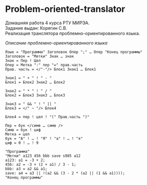 # Problem-oriented-translator
 Домашняя работа 4 курса РТУ МИРЭА.  
 Задание выдан: Корягин С.В.   
 Реализация транслятора проблемно-ориентированного языка.  
 
 _Описание проблемно-ориентированного языка_  
 ```
 Язык = "Программа" Заголовок Опер ";" … Опер "Конец программы"
 Заголовок = "Метки" Знак … знак
 Знак = Пер ! Цел
 Опер = Метка ":" пер "=" прав.часть
 Прав. часть = </"-"/> Блок1 Знак1 … Блок1
 
 Знак1 = " + " ! " - "
 Блок1 = Блок2 Знак2 … Блок2
 
 Знак2 = " * " ! " / "
 Блок2 = Блок3 Знак3 … Блок3
 
 Знак3 = " && " ! " || "
 Блок3 = </" ~ "/> Блок4
 
 Блок4 = пер ! цел ! "(" Прав.часть ")"
 
Пер = бук </симв … симв />
 Симв = бук ! циф
 Метка = цел
 бук = "А" ! … ! "Я" ! "а" ! … ! "я"
 циф = 0 ! … ! 9
```

```
"Программа"
"Метки" a123 456 bbb save s985 a12  
a123: a1 = -3 + 2;
456: a2 = -3 + (2 + a1) / 3 - 1;
bbb: a3 = a2 && a1;
save: a4 = a3 || !(a2 && (3 - 2 * (a2 || (1 && a1))));
"Конец программы"
```
 
